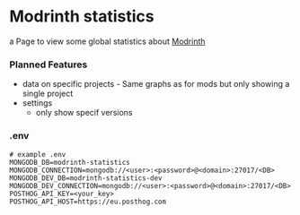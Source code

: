 # Modrinth statistics

a Page to view some global statistics about [Modrinth](https://modrinth.com/)

### Planned Features

* data on specific projects - Same graphs as for mods but only showing a single project
* settings
    * only show specif versions

### .env

```dotenv
# example .env
MONGODB_DB=modrinth-statistics
MONGODB_CONNECTION=mongodb://<user>:<password>@<domain>:27017/<DB>
MONGODB_DEV_DB=modrinth-statistics-dev
MONGODB_DEV_CONNECTION=mongodb://<user>:<password>@<domain>:27017/<DB>
POSTHOG_API_KEY=<your_key>
POSTHOG_API_HOST=https://eu.posthog.com
``` 